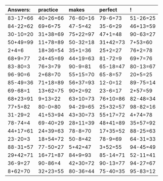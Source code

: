 | Answers: | practice | makes | perfect | ! |
| :--- | :--- | :--- | :--- | :--- |
| 83-17=66 | 40+26=66 | 76-60=16 | 79-6=73 | 51-26=25 | 
| 84-22=62 | 69+6=75 | 47-5=42 | 35-6=29 | 46+13=59 | 
| 30-10=20 | 31+38=69 | 75+22=97 | 47+1=48 | 90-63=27 | 
| 50+49=99 | 11+78=89 | 50-32=18 | 31+42=73 | 7+53=60 | 
| 2+4=6 | 18+36=54 | 35+1=36 | 25+2=27 | 76+2=78 | 
| 68+9=77 | 24+45=69 | 44+19=63 | 81-72=9 | 69+7=76 | 
| 83-80=3 | 76+3=79 | 90-9=81 | 65-18=47 | 80-13=67 | 
| 96-90=6 | 2+68=70 | 55+15=70 | 65-8=57 | 20+5=25 | 
| 85-49=36 | 71+18=89 | 56+37=93 | 12-0=12 | 89-75=14 | 
| 69-68=1 | 13+62=75 | 90+2=92 | 23-6=17 | 2+57=59 | 
| 68+23=91 | 9+13=22 | 63+10=73 | 76+10=86 | 82-48=34 | 
| 77+5=82 | 80-0=80 | 94-29=65 | 25+32=57 | 98-82=16 | 
| 31-29=2 | 41+53=94 | 43+30=73 | 55+17=72 | 4+74=78 | 
| 78-74=4 | 69-40=29 | 28+11=39 | 48+41=89 | 35+57=92 | 
| 44+17=61 | 24+39=63 | 78-8=70 | 17+35=52 | 88-25=63 | 
| 23-20=3 | 18+54=72 | 50-8=42 | 78-9=69 | 64-31=33 | 
| 88-31=57 | 77-50=27 | 5+42=47 | 3+52=55 | 94-45=49 | 
| 29+42=71 | 16+71=87 | 84+9=93 | 85-14=71 | 52-11=41 | 
| 36-9=27 | 90-86=4 | 42+30=72 | 90-13=77 | 94-27=67 | 
| 8+62=70 | 32+23=55 | 80-36=44 | 75-40=35 | 95-83=12 | 
